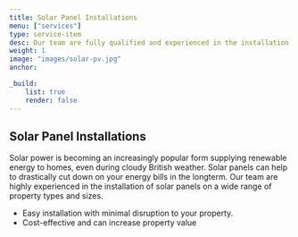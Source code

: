```yaml
---
title: Solar Panel Installations
menu: ["services"]
type: service-item
desc: Our team are fully qualified and experienced in the installation of solar roof panels.
weight: 1
image: "images/solar-pv.jpg"
anchor:

_build:
    list: true
    render: false
---
```


## Solar Panel Installations

Solar power is becoming an increasingly popular form supplying renewable energy to homes, even during cloudy British weather. Solar panels can help to drastically cut down on your energy bills in the longterm. Our team are highly experienced in the installation of solar panels on a wide range of property types and sizes.

* Easy installation with minimal disruption to your property.
* Cost-effective and can increase property value
